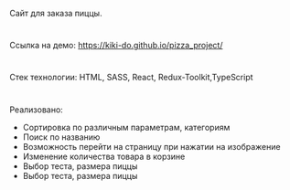 Сайт для заказа пиццы. 
#

 Ссылка на демо: https://kiki-do.github.io/pizza_project/
#
 Стек технологии: HTML, SASS, React, Redux-Toolkit,TypeScript
#
  
 
  

 Реализовано:
- Сортировка по различным параметрам, категориям 
- Поиск по названию 
- Возможность перейти на страницу при нажатии на изображение    
- Изменение количества товара в корзине
- Выбор теста, размера пиццы
- Выбор теста, размера пиццы


 

 

